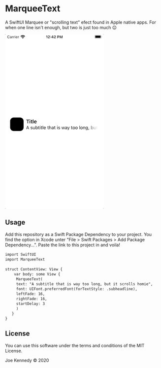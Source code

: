 # MarqueeText

A SwiftUI Marquee or "scrolling text" efect found in Apple native apps. For when one line isn't enough, but two is just too much 😉

![MarqueeText Demo](readme/demo.gif)

## Usage
Add this repository as a Swift Package Dependency to your project. You find the option in Xcode unter "File > Swift Packages > Add Package Dependency...". Paste the link to this project in and voila!

```
import SwiftUI
import MarqueeText

struct ContentView: View {    
    var body: some View {
     MarqueeText(
     text: "A subtitle that is way too long, but it scrolls homie",
     font: UIFont.preferredFont(forTextStyle: .subheadline),
     leftFade: 16,
     rightFade: 16,
     startDelay: 3
     )
   }
}
```

## License

You can use this software under the terms and conditions of the MIT License.

Joe Kennedy © 2020
